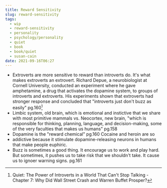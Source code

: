 ```yaml
---
title: Reward Sensitivity
slug: reward-sensitivity
tags:
  - wip
  - reward-sensitivity
  - personality
  - psychology/personality
  - quiet
  - book
  - book/quiet
  - susan-cain
date: 2021-09-16T06:27
---
```



- Extroverts are more sensitive to reward than introverts do. It's what makes
  extroverts an extrovert. Richard Depue, a neurobiologist at Cornell
  University, conducted an experiment where he gave amphetamine, a drug that
  activates the dopamine system, to groups of introverts and extroverts. His
  experiments shown that extroverts had stronger response and concluded that
  "introverts just don't buzz as easily" pg.160[^1]
- Limbic system, old brain, which is emotional and instictive that we share with
  most primitive mammals vs. Neocortex, new brain, "which is responsible for
  thinking, planning, language, and decision-making, some of the very faculties
  that makes us humans" pg.158
- Dopamine is the "reward chemical" pg.160 Cocaine and heroin are so
- addictive because it stimulate dopamine-releasing
  neurons in humans that make people euphiric.
- Buzz is sometimes a good thing. It encourage us to work and play hard. But
  sometimes, it pushes us to take risk that we shouldn't take. It cause us to
  ignoer warning signs. pg.161


[^1]: Quiet: The Power of Introverts in a World That Can't Stop Talking - Chapter 7: Why Did Wall Street Crash and Warren Buffet Prosper?
